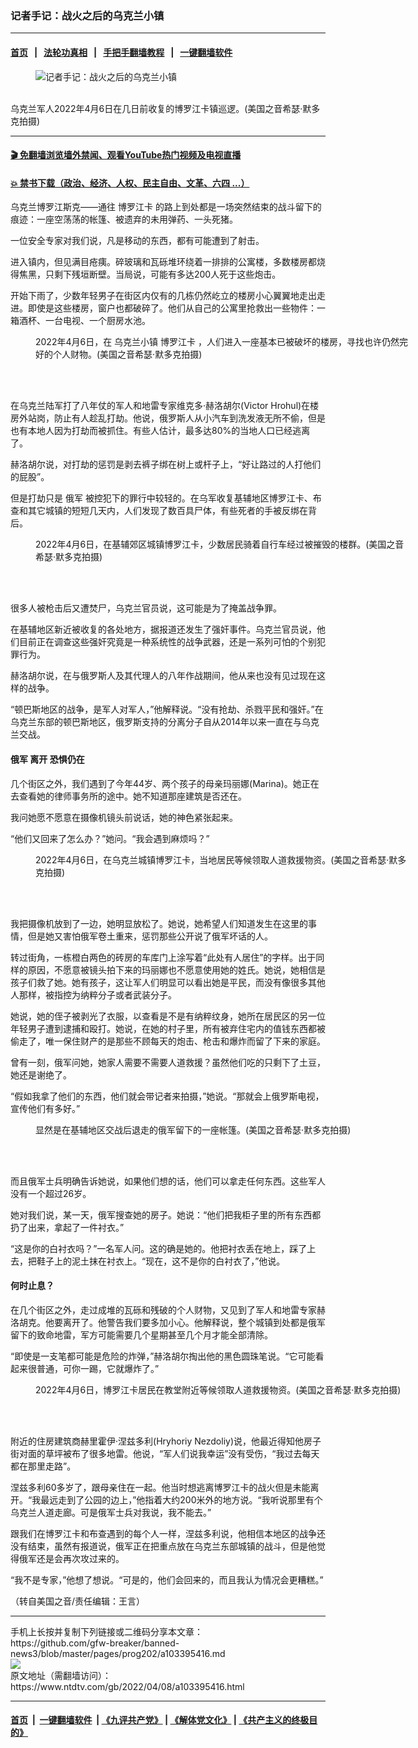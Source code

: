 ### 记者手记：战火之后的乌克兰小镇
------------------------

#### [首页](https://github.com/gfw-breaker/banned-news3/blob/master/README.md) &nbsp;&nbsp;|&nbsp;&nbsp; [法轮功真相](https://github.com/begood0513/basic/blob/master/README.md)  &nbsp;&nbsp;|&nbsp;&nbsp; [手把手翻墙教程](https://github.com/gfw-breaker/guides/wiki)  &nbsp;&nbsp;|&nbsp;&nbsp; [一键翻墙软件](https://github.com/gfw-breaker/nogfw/blob/master/README.md)  



<div><div class="featured_image">
 <figure>
  <img alt="记者手记：战火之后的乌克兰小镇" src="https://i.ntdtv.com/assets/uploads/2022/04/06a70000-0aff-0242-d130-08da1822e839_w1023_r1_s-800x450.jpeg"/>
 </figure><br/>
 <span class="caption">
  乌克兰军人2022年4月6日在几日前收复的博罗江卡镇巡逻。(美国之音希瑟·默多克拍摄)
 </span>
</div>
</div><hr/>

#### [ 🎬  免翻墙浏览墙外禁闻、观看YouTube热门视频及电视直播](https://github.com/gfw-breaker/HelloWorld)

#### [ 💥  禁书下载（政治、经济、人权、民主自由、文革、六四 ...）](https://github.com/gfw-breaker/books/blob/master/README.md)

<div><div class="post_content" itemprop="articleBody">
 <p>
  乌克兰博罗江斯克——通往
  <ok href="https://www.ntdtv.com/gb/博罗江卡.htm">
   博罗江卡
  </ok>
  的路上到处都是一场突然结束的战斗留下的痕迹：一座空荡荡的帐篷、被遗弃的未用弹药、一头死猪。
 </p>
 <p>
  一位安全专家对我们说，凡是移动的东西，都有可能遭到了射击。
 </p>
 <p>
  进入镇内，但见满目疮痍。碎玻璃和瓦砾堆环绕着一排排的公寓楼，多数楼房都烧得焦黑，只剩下残垣断壁。当局说，可能有多达200人死于这些炮击。
 </p>
 <p>
  开始下雨了，少数年轻男子在街区内仅有的几栋仍然屹立的楼房小心翼翼地走出走进。即使是这些楼房，窗户也都破碎了。他们从自己的公寓里抢救出一些物件：一箱酒杯、一台电视、一个厨房水池。
 </p>
 <figure class="wp-caption alignnone" id="attachment_103395419" style="width: 600px">
  <img alt="" class="size-medium wp-image-103395419" src="https://i.ntdtv.com/assets/uploads/2022/04/06a70000-0aff-0242-4b11-08da1823de37_w650_r1_s-600x338.jpeg">
   <br/><figcaption class="wp-caption-text">
    2022年4月6日，在
    <ok href="https://www.ntdtv.com/gb/乌克兰小镇.htm">
     乌克兰小镇
    </ok>
    <ok href="https://www.ntdtv.com/gb/博罗江卡.htm">
     博罗江卡
    </ok>
    ，人们进入一座基本已被破坏的楼房，寻找也许仍然完好的个人财物。(美国之音希瑟·默多克拍摄)
   </figcaption><br/>
  </img>
 </figure><br/>
 <p>
  在乌克兰陆军打了八年仗的军人和地雷专家维克多·赫洛胡尔(Victor Hrohul)在楼房外站岗，防止有人趁乱打劫。他说，俄罗斯人从小汽车到洗发液无所不偷，但是也有本地人因为打劫而被抓住。有些人估计，最多达80%的当地人口已经逃离了。
 </p>
 <p>
  赫洛胡尔说，对打劫的惩罚是剥去裤子绑在树上或杆子上，“好让路过的人打他们的屁股”。
 </p>
 <p>
  但是打劫只是
  <ok href="https://www.ntdtv.com/gb/俄军.htm">
   俄军
  </ok>
  被控犯下的罪行中较轻的。在乌军收复基辅地区博罗江卡、布查和其它城镇的短短几天内，人们发现了数百具尸体，有些死者的手被反绑在背后。
 </p>
 <figure class="wp-caption alignnone" id="attachment_103395421" style="width: 600px">
  <img alt="" class="size-medium wp-image-103395421" src="https://i.ntdtv.com/assets/uploads/2022/04/06a70000-0aff-0242-fdd4-08da1822e838_w650_r1_s-600x338.jpg">
   <br/><figcaption class="wp-caption-text">
    2022年4月6日，在基辅郊区城镇博罗江卡，少数居民骑着自行车经过被摧毁的楼群。(美国之音希瑟·默多克拍摄)
   </figcaption><br/>
  </img>
 </figure><br/>
 <p>
  很多人被枪击后又遭焚尸，乌克兰官员说，这可能是为了掩盖战争罪。
 </p>
 <p>
  在基辅地区新近被收复的各处地方，据报道还发生了强奸事件。乌克兰官员说，他们目前正在调查这些强奸究竟是一种系统性的战争武器，还是一系列可怕的个别犯罪行为。
 </p>
 <p>
  赫洛胡尔说，在与俄罗斯人及其代理人的八年作战期间，他从来也没有见过现在这样的战争。
 </p>
 <p>
  “顿巴斯地区的战争，是军人对军人，”他解释说。“没有抢劫、杀戮平民和强奸。”在乌克兰东部的顿巴斯地区，俄罗斯支持的分离分子自从2014年以来一直在与乌克兰交战。
 </p>
 <h4>
  <ok href="https://www.ntdtv.com/gb/俄军.htm">
   俄军
  </ok>
  离开 恐惧仍在
 </h4>
 <p>
  几个街区之外，我们遇到了今年44岁、两个孩子的母亲玛丽娜(Marina)。她正在去查看她的律师事务所的途中。她不知道那座建筑是否还在。
 </p>
 <p>
  我问她愿不愿意在摄像机镜头前说话，她的神色紧张起来。
 </p>
 <p>
  “他们又回来了怎么办？”她问。“我会遇到麻烦吗？”
 </p>
 <figure class="wp-caption alignnone" id="attachment_103395423" style="width: 600px">
  <img alt="" class="size-medium wp-image-103395423" src="https://i.ntdtv.com/assets/uploads/2022/04/06bc0000-0aff-0242-cf8a-08da1822e839_w650_r1_s-600x338.jpg"/>
  <br/><figcaption class="wp-caption-text">
   2022年4月6日，在乌克兰城镇博罗江卡，当地居民等候领取人道救援物资。(美国之音希瑟·默多克拍摄)
  </figcaption><br/>
 </figure><br/>
 <p>
  我把摄像机放到了一边，她明显放松了。她说，她希望人们知道发生在这里的事情，但是她又害怕俄军卷土重来，惩罚那些公开说了俄军坏话的人。
 </p>
 <p>
  转过街角，一栋橙白两色的砖房的车库门上涂写着“此处有人居住”的字样。出于同样的原因，不愿意被镜头拍下来的玛丽娜也不愿意使用她的姓氏。她说，她相信是孩子们救了她。她有孩子，这让军人们明显可以看出她是平民，而没有像很多其他人那样，被指控为纳粹分子或者武装分子。
 </p>
 <p>
  她说，她的侄子被剥光了衣服，以查看是不是有纳粹纹身，她所在居民区的另一位年轻男子遭到逮捕和殴打。她说，在她的村子里，所有被弃住宅内的值钱东西都被偷走了，唯一保住财产的是那些不顾每天的炮击、枪击和爆炸而留了下来的家庭。
 </p>
 <p>
  曾有一刻，俄军问她，她家人需要不需要人道救援？虽然他们吃的只剩下了土豆，她还是谢绝了。
 </p>
 <p>
  “假如我拿了他们的东西，他们就会带记者来拍摄，”她说。“那就会上俄罗斯电视，宣传他们有多好。”
 </p>
 <figure class="wp-caption alignnone" id="attachment_103395422" style="width: 600px">
  <img alt="" class="size-medium wp-image-103395422" src="https://i.ntdtv.com/assets/uploads/2022/04/06b60000-0aff-0242-1080-08da1822f20d_w650_r1_s-600x338.jpeg"/>
  <br/><figcaption class="wp-caption-text">
   显然是在基辅地区交战后退走的俄军留下的一座帐篷。(美国之音希瑟·默多克拍摄)
  </figcaption><br/>
 </figure><br/>
 <p>
  而且俄军士兵明确告诉她说，如果他们想的话，他们可以拿走任何东西。这些军人没有一个超过26岁。
 </p>
 <p>
  她对我们说，某一天，俄军搜查她的房子。她说：“他们把我柜子里的所有东西都扔了出来，拿起了一件衬衣。”
 </p>
 <p>
  “这是你的白衬衣吗？”一名军人问。这的确是她的。他把衬衣丢在地上，踩了上去，把鞋子上的泥土抹在衬衣上。“现在，这不是你的白衬衣了，”他说。
 </p>
 <h4>
  何时止息？
 </h4>
 <p>
  在几个街区之外，走过成堆的瓦砾和残破的个人财物，又见到了军人和地雷专家赫洛胡克。他要离开了。他警告我们要多加小心。他解释说，整个城镇到处都是俄军留下的致命地雷，军方可能需要几个星期甚至几个月才能全部清除。
 </p>
 <p>
  “即使是一支笔都可能是危险的炸弹，”赫洛胡尔掏出他的黑色圆珠笔说。“它可能看起来很普通，可你一踢，它就爆炸了。”
 </p>
 <figure class="wp-caption alignnone" id="attachment_103395418" style="width: 600px">
  <img alt="" class="size-medium wp-image-103395418" src="https://i.ntdtv.com/assets/uploads/2022/04/06a70000-0aff-0242-2dfb-08da1822e82c_w650_r1_s-600x338.jpeg"/>
  <br/><figcaption class="wp-caption-text">
   2022年4月6日，博罗江卡居民在教堂附近等候领取人道救援物资。(美国之音希瑟·默多克拍摄)
  </figcaption><br/>
 </figure><br/>
 <p>
  附近的住房建筑商赫里霍伊·涅兹多利(Hryhoriy Nezdoliy)说，他最近得知他房子街对面的草坪被布了很多地雷。他说，“军人们说我幸运”没有受伤，“我过去每天都在那里走路”。
 </p>
 <p>
  涅兹多利60多岁了，跟母亲住在一起。他当时想逃离博罗江卡的战火但是未能离开。“我最远走到了公园的边上，”他指着大约200米外的地方说。“我听说那里有个乌克兰人道走廊。可是俄军士兵对我说，我不能去。”
 </p>
 <p>
  跟我们在博罗江卡和布查遇到的每个人一样，涅兹多利说，他相信本地区的战争还没有结束，虽然有报道说，俄军正在把重点放在乌克兰东部城镇的战斗，但是他觉得俄军还是会再次攻过来的。
 </p>
 <p>
  “我不是专家，”他想了想说。“可是的，他们会回来的，而且我认为情况会更糟糕。”
 </p>
 <p>
  （转自美国之音/责任编辑：王言）
 </p>
 <div class="single_ad">
 </div>
</div>
</div>
<hr/>
手机上长按并复制下列链接或二维码分享本文章：<br/>
https://github.com/gfw-breaker/banned-news3/blob/master/pages/prog202/a103395416.md <br/>
<a href='https://github.com/gfw-breaker/banned-news3/blob/master/pages/prog202/a103395416.md'><img src='https://github.com/gfw-breaker/banned-news3/blob/master/pages/prog202/a103395416.md.png'/></a> <br/>
原文地址（需翻墙访问）：https://www.ntdtv.com/gb/2022/04/08/a103395416.html


------------------------
#### [首页](https://github.com/gfw-breaker/banned-news3/blob/master/README.md) &nbsp;|&nbsp; [一键翻墙软件](https://github.com/gfw-breaker/nogfw/blob/master/README.md) &nbsp;| [《九评共产党》](https://github.com/gfw-breaker/9ping.md/blob/master/README.md#九评之一评共产党是什么) | [《解体党文化》](https://github.com/gfw-breaker/jtdwh.md/blob/master/README.md) | [《共产主义的终极目的》](https://github.com/gfw-breaker/gczydzjmd.md/blob/master/README.md)


<img src='http://gfw-breaker.win/banned-news3/pages/prog202/a103395416.md' width='0px' height='0px'/>